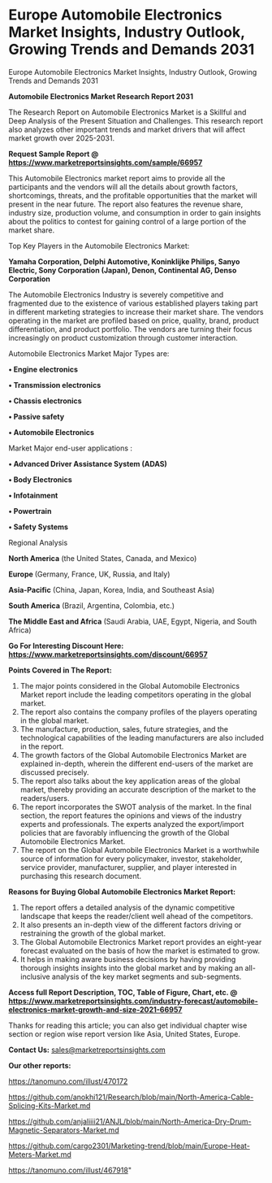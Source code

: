 # Europe Automobile Electronics Market Insights, Industry Outlook, Growing Trends and Demands 2031
Europe Automobile Electronics Market Insights, Industry Outlook, Growing Trends and Demands 2031

<strong>Automobile Electronics Market Research Report 2031</strong>

The Research Report on Automobile Electronics Market is a Skillful and Deep Analysis of the Present Situation and Challenges. This research report also analyzes other important trends and market drivers that will affect market growth over 2025-2031.

<strong>Request Sample Report @ <a href=https://www.marketreportsinsights.com/sample/66957>https://www.marketreportsinsights.com/sample/66957</a></strong>

This Automobile Electronics market report aims to provide all the participants and the vendors will all the details about growth factors, shortcomings, threats, and the profitable opportunities that the market will present in the near future. The report also features the revenue share, industry size, production volume, and consumption in order to gain insights about the politics to contest for gaining control of a large portion of the market share.

Top Key Players in the Automobile Electronics Market:

<strong>Yamaha Corporation, Delphi Automotive, Koninklijke Philips, Sanyo Electric, Sony Corporation (Japan), Denon, Continental AG, Denso Corporation</strong>

The Automobile Electronics Industry is severely competitive and fragmented due to the existence of various established players taking part in different marketing strategies to increase their market share. The vendors operating in the market are profiled based on price, quality, brand, product differentiation, and product portfolio. The vendors are turning their focus increasingly on product customization through customer interaction.

Automobile Electronics Market Major Types are:

<strong>• Engine electronics

• Transmission electronics

• Chassis electronics

• Passive safety

• Automobile Electronics</strong>

Market Major end-user applications :

<strong>• Advanced Driver Assistance System (ADAS)

• Body Electronics

• Infotainment

• Powertrain

• Safety Systems</strong>

Regional Analysis

</u><strong><b>North America</b></strong> (the United States, Canada, and Mexico)

<strong><b>Europe </b></strong>(Germany, France, UK, Russia, and Italy)

<strong><b>Asia-Pacific</b></strong> (China, Japan, Korea, India, and Southeast Asia)

<strong><b>South America</b></strong> (Brazil, Argentina, Colombia, etc.)

<strong><b>The Middle East and Africa</b></strong> (Saudi Arabia, UAE, Egypt, Nigeria, and South Africa)

<strong>Go For Interesting Discount Here: <a href=https://www.marketreportsinsights.com/discount/66957>https://www.marketreportsinsights.com/discount/66957</a></strong>

<strong>Points Covered in The Report:</strong>
<ol>
  <li>The major points considered in the Global Automobile Electronics Market report include the leading competitors operating in the global market.</li>
  <li>The report also contains the company profiles of the players operating in the global market.</li>
  <li>The manufacture, production, sales, future strategies, and the technological capabilities of the leading manufacturers are also included in the report.</li>
  <li>The growth factors of the Global Automobile Electronics Market are explained in-depth, wherein the different end-users of the market are discussed precisely.</li>
  <li>The report also talks about the key application areas of the global market, thereby providing an accurate description of the market to the readers/users.</li>
  <li>The report incorporates the SWOT analysis of the market. In the final section, the report features the opinions and views of the industry experts and professionals. The experts analyzed the export/import policies that are favorably influencing the growth of the Global Automobile Electronics Market.</li>
  <li>The report on the Global Automobile Electronics Market is a worthwhile source of information for every policymaker, investor, stakeholder, service provider, manufacturer, supplier, and player interested in purchasing this research document.</li>
</ol>
<strong>Reasons for Buying Global Automobile Electronics Market Report:</strong>

<ol>
  <li>The report offers a detailed analysis of the dynamic competitive landscape that keeps the reader/client well ahead of the competitors.</li>
  <li>It also presents an in-depth view of the different factors driving or restraining the growth of the global market.</li>
  <li>The Global Automobile Electronics Market report provides an eight-year forecast evaluated on the basis of how the market is estimated to grow.</li>
  <li>It helps in making aware business decisions by having providing thorough insights insights into the global market and by making an all-inclusive analysis of the key market segments and sub-segments.</li>
</ol>
<strong>Access full Report Description, TOC, Table of Figure, Chart, etc. @ <a href=https://www.marketreportsinsights.com/industry-forecast/automobile-electronics-market-growth-and-size-2021-66957>https://www.marketreportsinsights.com/industry-forecast/automobile-electronics-market-growth-and-size-2021-66957</a></strong>


Thanks for reading this article; you can also get individual chapter wise section or region wise report version like Asia, United States, Europe.

<strong>Contact Us:</strong>
sales@marketreportsinsights.com

<strong>Our other reports:</strong>

<a href=https://tanomuno.com/illust/470172>https://tanomuno.com/illust/470172</a>

<a href=https://github.com/anokhi121/Research/blob/main/North-America-Cable-Splicing-Kits-Market.md>https://github.com/anokhi121/Research/blob/main/North-America-Cable-Splicing-Kits-Market.md</a>

<a href=https://github.com/anjaliiii21/ANJL/blob/main/North-America-Dry-Drum-Magnetic-Separators-Market.md>https://github.com/anjaliiii21/ANJL/blob/main/North-America-Dry-Drum-Magnetic-Separators-Market.md</a>

<a href=https://github.com/cargo2301/Marketing-trend/blob/main/Europe-Heat-Meters-Market.md>https://github.com/cargo2301/Marketing-trend/blob/main/Europe-Heat-Meters-Market.md</a>

<a href=https://tanomuno.com/illust/467918>https://tanomuno.com/illust/467918</a>"
